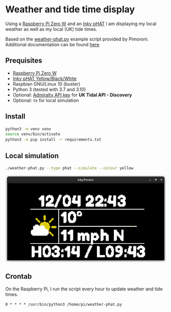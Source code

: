# Weather and tide time display

Using a [Raspberry Pi Zero W](https://www.raspberrypi.com/products/raspberry-pi-zero-w/) and an
[Inky pHAT](https://shop.pimoroni.com/products/inky-phat?variant=12549254905939) I am displaying my local weather
as well as my local (UK) tide times.

Based on the [weather-phat.py](https://github.com/pimoroni/inky/blob/master/examples/phat/weather-phat.py) example
script provided by Pimoroni. Additional documentation can be found
[here](https://learn.pimoroni.com/article/getting-started-with-inky-phat).

## Prequisites

- [Raspberry Pi Zero W](https://www.raspberrypi.com/products/raspberry-pi-zero-w/)
- [Inky pHAT Yellow/Black/White](https://shop.pimoroni.com/products/inky-phat?variant=12549254905939)
- Raspbian GNU/Linux 10 (buster)
- Python 3 (tested with 3.7 and 3.10)
- Optional: [Admiralty API key](https://admiraltyapi.portal.azure-api.net/signup/) for **UK Tidal API - Discovery**
- Optional: `tk` for local simulation

## Install

```bash
python3 -m venv venv
source venv/bin/activate
python3 -m pip install -r requirements.txt
```

## Local simulation

```bash
./weather-phat.py --type phat --simulate --colour yellow
```

![Simulation preview](preview.png)

## Crontab

On the Raspberry Pi, I run the script every hour to update weather and tide times.

```
0 * * * * /usr/bin/python3 /home/pi/weather-phat.py
```
